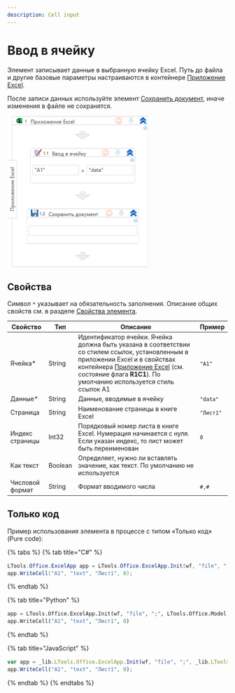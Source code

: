 ```yaml
---
description: Cell input
---
```


# Ввод в ячейку

Элемент записывает данные в выбранную ячейку Excel. Путь до файла и другие базовые параметры настраиваются в контейнере [Приложение Excel](https://docs.primo-rpa.ru/primo-rpa/g_elements/el_basic/els_excel/el_excel_app).

После записи данных используйте элемент [Сохранить документ](https://docs.primo-rpa.ru/primo-rpa/g_elements/el_basic/els_excel/el_excel_save), иначе изменения в файле не сохранятся.

![Элемент «Ввод в ячейку»](<../../../.gitbook/assets1/WFWriteCell.png>) 

## Свойства

Символ `*` указывает на обязательность заполнения. Описание общих свойств см. в разделе [Свойства элемента](https://docs.primo-rpa.ru/primo-rpa/primo-studio/process/elements#svoistva-elementa).

| Свойство        | Тип     | Описание                      | Пример       |
| --------------- | ------- | ----------------------------- | ------------ |
| Ячейка\*        | String  | Идентификатор ячейки. Ячейка должна быть указана в соответствии со стилем ссылок, установленным в приложении Excel и в свойствах контейнера [Приложение Excel](https://docs.primo-rpa.ru/primo-rpa/g_elements/el_basic/els_excel/el_excel_app) (см. состояние флага **R1C1**). По умолчанию используется стиль ссылок А1 | `"A1"` |
| Данные\*        | String  | Данные, вводимые в ячейку                                         | `"data"`  |
| Страница        | String  | Наименование страницы в книге Excel                               | `"Лист1"` |
| Индекс страницы | Int32   | Порядковый номер листа в книге Excel. Нумерация начинается с нуля. Если указан индекс, то лист может быть переименован | `0`       |
| Как текст       | Boolean | Определяет, нужно ли вставлять значение, как текст. По умолчанию не используется |           |
| Числовой формат | String  | Формат вводимого числа                                            | `#,#`     |

## Только код

Пример использования элемента в процессе с типом «Только код» (Pure code):

{% tabs %}
{% tab title="C#" %}
```csharp
LTools.Office.ExcelApp app = LTools.Office.ExcelApp.Init(wf, "file", ";", LTools.Office.Model.InteropTypes.DX);
app.WriteCell("A1", "text", "Лист1", 0);
```
{% endtab %}

{% tab title="Python" %}
```python
app = LTools.Office.ExcelApp.Init(wf, "file", ";", LTools.Office.Model.InteropTypes.DX)
app.WriteCell("A1", "text", "Лист1", 0)
```
{% endtab %}

{% tab title="JavaScript" %}
```javascript
var app = _lib.LTools.Office.ExcelApp.Init(wf, "file", ";", _lib.LTools.Office.Model.InteropTypes.DX);
app.WriteCell("A1", "text", "Лист1", 0);
```
{% endtab %}
{% endtabs %}
